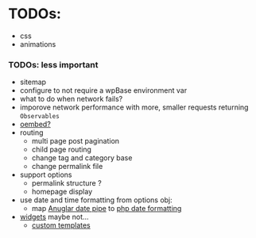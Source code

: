 # TODOs:
- css 
- animations


### TODOs: less important
- sitemap
- configure to not require a wpBase environment var
- what to do when network fails?
- imporove network performance with more, smaller requests returning `Observables`
- [oembed?](https://codex.wordpress.org/Embeds)
- routing
  - multi page post pagination
  - child page routing
  - change tag and category base
  - change permalink file
- support options
    - permalink structure ?
    - homepage display
- use date and time formatting from options obj:
    - map [Anuglar date pipe](https://angular.io/api/common/DatePipe) to [php date formatting](https://codex.wordpress.org/Formatting_Date_and_Time)
- [widgets](https://wordpress.org/plugins/wp-rest-api-sidebars/) maybe not...
    - [custom templates](https://wordpress.stackexchange.com/questions/97411/code-for-recent-posts-widget)
